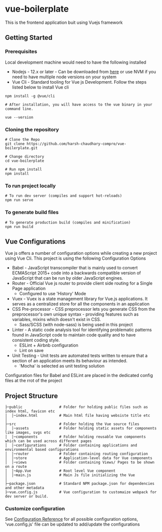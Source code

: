 # vue-boilerplate
This is the frontend application buit using Vuejs framework

## Getting Started
### Prerequisites
Local development machine would need to have the following installed
- Nodejs - 12.x or later - Can be downloaded from [here](https://nodejs.org/en/download/) or use NVM if you need to have multiple node versions on your system
- Vue Cli - Standard tooling for Vue js Development. Follow the steps listed below to install Vue cli

```
npm install -g @vue/cli

# After installation, you will have access to the vue binary in your command line.

vue --version
```

### Cloning the repository
```
# Clone the Repo
git clone https://github.com/harsh-chaudhary-compro/vue-boilerplate.git

# Change directory
cd vue-boilerplate

# Run npm install
npm install
```

### To run project locally
```
# To run dev server (compiles and support hot-reloads)
npm run serve
```

### To generate build files
```
# To generate production build (compiles and minification)
npm run build
```

## Vue Configurations 
Vue js offers a number of configuration options while creating a new project using Vue Cli. This project is using the following Configuration Options
- Babel - JavaScript transcompiler that is mainly used to convert ECMAScript 2015+ code into a backwards compatible version of JavaScript that can be run by older JavaScript engines. 
- Router - Official Vue js router to provide client side routing for a Single Page application
    - Configured to use 'History' Mode
- Vuex - Vuex is a state management library for Vue.js applications. It serves as a centralized store for all the components in an application
- CSS Pre-processor - CSS preprocessor lets you generate CSS from the preprocessor's own unique syntax - providing features such as variables, mixins which doesn't exist in CSS. 
    - Sass/SCSS (with node-sass) is being used in this project
- Linter - A static code analysis tool for identifying problematic patterns found in JavaScript code to maintain code quality and to have consistent coding style.
    - ESLint + Airbnb configuration
    - Lint on save
- Unit Testing - Unit tests are automated tests written to ensure that a section of an application meets its behaviour as intended. 
    - 'Mocha' is selected as unit testing solution

Configuration files for Babel and ESLint are placed in the dedicated config files at the rrot of the project


## Project Structure


 ```
├─public                 # Folder for holding public files such as index html, favicon etc
│  │─index.html          # Main html file having websiste title etc 
│
├─src                    # Folder holding the Vue source files
│  │─assets              # Folder holding static assets for components like images, svgs etc
│  │─components          # Folder holding reusable Vue components which can be used across different pages
│  │─configurations      # Folder containing applications and environmental based configurations
│  │─router              # Folder containing routing configuration
│  │─store               # Application-level data for Vue components
│  │─views               # Folder containing Views/ Pages to be shown on a route
│  │─App.Vue             # Root level Vue component
│  │─main.js             # Main Js file initializing the Vue 
│
├─package.json           # Standard NPM package.json for dependencies and other metadata
├─vue.config.js          # Vue configuration to customaize webpack for dev server or build.
```

### Customize configuration
See [Configuration Reference](https://cli.vuejs.org/config/) for all possible configuration options, 'vue.config.js' file can be updated to add/update the configurations
